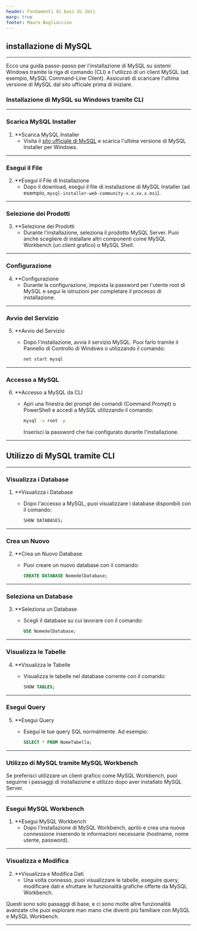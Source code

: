 ```yaml
---
header: Fondamenti di basi di dati
marp: true
footer: Mauro Bogliaccino
---
```


## installazione di MySQL

---

Ecco una guida passo-passo per l'installazione di MySQL su sistemi Windows tramite la riga di comando (CLI) e l'utilizzo di un client MySQL (ad esempio, MySQL Command-Line Client). Assicurati di scaricare l'ultima versione di MySQL dal sito ufficiale prima di iniziare.

### Installazione di MySQL su Windows tramite CLI

---

### Scarica MySQL Installer

1. **Scarica MySQL Installer
   - Visita il [sito ufficiale di MySQL](https://dev.mysql.com/downloads/installer/) e scarica l'ultima versione di MySQL Installer per Windows.

---

### Esegui il File

2. **Esegui il File di Installazione
   - Dopo il download, esegui il file di installazione di MySQL Installer (ad esempio, `mysql-installer-web-community-x.x.xx.x.msi`).

---

### Selezione dei Prodotti

3. **Selezione dei Prodotti
   - Durante l'installazione, seleziona il prodotto MySQL Server. Puoi anche scegliere di installare altri componenti come MySQL Workbench (un client grafico) o MySQL Shell.

---

### Configurazione

4. **Configurazione
   - Durante la configurazione, imposta la password per l'utente root di MySQL e segui le istruzioni per completare il processo di installazione.

---

### Avvio del Servizio

5. **Avvio del Servizio
   - Dopo l'installazione, avvia il servizio MySQL. Puoi farlo tramite il Pannello di Controllo di Windows o utilizzando il comando:

     ```bash
     net start mysql
     ```

---

### Accesso a MySQL

6. **Accesso a MySQL da CLI
   - Apri una finestra del prompt dei comandi (Command Prompt) o PowerShell e accedi a MySQL utilizzando il comando:

     ```bash
     mysql -u root -p
     ```

     Inserisci la password che hai configurato durante l'installazione.

---

## Utilizzo di MySQL tramite CLI

---

### Visualizza i Database

1. **Visualizza i Database
   - Dopo l'accesso a MySQL, puoi visualizzare i database disponibili con il comando:

     ```sql
     SHOW DATABASES;
     ```

---

### Crea un Nuovo

2. **Crea un Nuovo Database
   - Puoi creare un nuovo database con il comando:

     ```sql
     CREATE DATABASE NomedelDatabase;
     ```

---

### Seleziona un Database

3. **Seleziona un Database
   - Scegli il database su cui lavorare con il comando:

     ```sql
     USE NomedelDatabase;
     ```

---

### Visualizza le Tabelle

4. **Visualizza le Tabelle
   - Visualizza le tabelle nel database corrente con il comando:

     ```sql
     SHOW TABLES;
     ```

---

### Esegui Query

5. **Esegui Query
   - Esegui le tue query SQL normalmente. Ad esempio:

     ```sql
     SELECT * FROM NomeTabella;
     ```

---

### Utilizzo di MySQL tramite MySQL Workbench

Se preferisci utilizzare un client grafico come MySQL Workbench, puoi seguirne i passaggi di installazione e utilizzo dopo aver installato MySQL Server.

---

### Esegui MySQL Workbench

1. **Esegui MySQL Workbench
   - Dopo l'installazione di MySQL Workbench, aprilo e crea una nuova connessione inserendo le informazioni necessarie (hostname, nome utente, password).

---

### Visualizza e Modifica

2. **Visualizza e Modifica Dati
   - Una volta connesso, puoi visualizzare le tabelle, eseguire query, modificare dati e sfruttare le funzionalità grafiche offerte da MySQL Workbench.

Questi sono solo passaggi di base, e ci sono molte altre funzionalità avanzate che puoi esplorare man mano che diventi più familiare con MySQL e MySQL Workbench.

---

